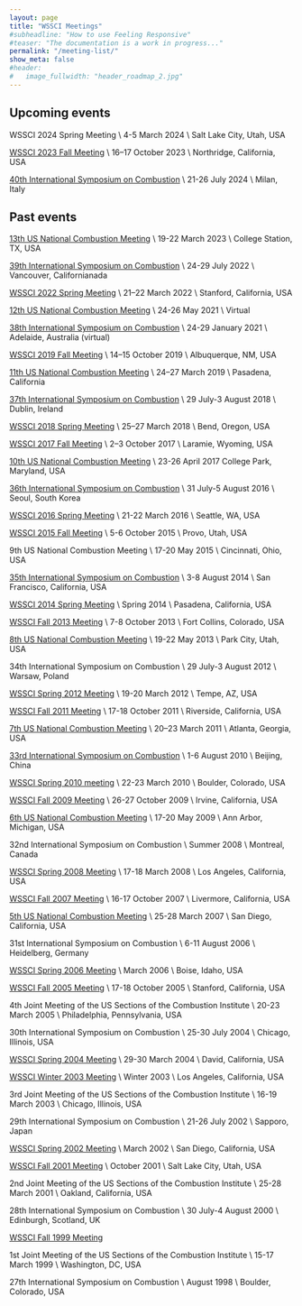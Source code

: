 ```yaml
---
layout: page
title: "WSSCI Meetings"
#subheadline: "How to use Feeling Responsive"
#teaser: "The documentation is a work in progress..."
permalink: "/meeting-list/"
show_meta: false
#header:
#   image_fullwidth: "header_roadmap_2.jpg"
---
```


## Upcoming events

WSSCI 2024 Spring Meeting \\
4-5 March 2024 \\
Salt Lake City, Utah, USA

[WSSCI 2023 Fall Meeting](http://wssci.us/meetings/f2023/) \\
16–17 October 2023 \\
Northridge, California, USA

[40th International Symposium on Combustion](http://www.combustionsymposia.org/2024/) \\
21-26 July 2024 \\
Milan, Italy

## Past events

[13th US National Combustion Meeting](https://turbolab.tamu.edu/uscnm2023/) \\
19-22 March 2023 \\
College Station, TX, USA

[39th International Symposium on Combustion](http://www.combustionsymposia.org/2022/) \\
24-29 July 2022 \\
Vancouver, Californianada

[WSSCI 2022 Spring Meeting](https://wssci.us/meetings/s2022/) \\
21–22 March 2022 \\
Stanford, California, USA

[12th US National Combustion Meeting](https://www.combustioninstitute.org/ci-event/12th-us-national-combustion-meeting/) \\
24-26 May 2021 \\
Virtual

[38th International Symposium on Combustion](http://www.combustionsymposia.org/2021/home) \\
24-29 January 2021 \\
Adelaide, Australia (virtual)

[WSSCI 2019 Fall Meeting](http://wssci.us/meetings/f2019/) \\
14–15 October 2019 \\
Albuquerque, NM, USA

[11th US National Combustion Meeting](http://wssci.us/meetings/ncm2019/) \\
24–27 March 2019 \\
Pasadena, California

[37th International Symposium on Combustion](http://www.combustionsymposia.org/2018/) \\
29 July-3 August 2018 \\
Dublin, Ireland

[WSSCI 2018 Spring Meeting](http://wssci.us/meetings/s2018/) \\
25–27 March 2018 \\
Bend, Oregon, USA

[WSSCI 2017 Fall Meeting](https://www.proceedings.com/content/037/037085webtoc.pdf) \\
2–3 October 2017 \\
Laramie, Wyoming, USA

[10th US National Combustion Meeting](https://blog.umd.edu/combustion2017/) \\
23-26 April 2017
College Park, Maryland, USA

[36th International Symposium on Combustion](https://www.combustioninstitute.org/wp-content/uploads/2016/07/Program-36-Website-Draft.pdf) \\
31 July-5 August 2016 \\
Seoul, South Korea

[WSSCI 2016 Spring Meeting](http://toc.proceedings.com/30553webtoc.pdf) \\
21-22 March 2016 \\
Seattle, WA, USA

[WSSCI 2015 Fall Meeting](https://wssci2015.byu.edu/) \\
5-6 October 2015 \\
Provo, Utah, USA

9th US National Combustion Meeting \\
17-20 May 2015 \\
Cincinnati, Ohio, USA

[35th International Symposium on Combustion](https://na.eventscloud.com/ehome/35thInternationalSymposiumonCombustion/108389/) \\
3-8 August 2014 \\
San Francisco, California, USA

[WSSCI 2014 Spring Meeting](https://www.proceedings.com/content/022/022222webtoc.pdf) \\
Spring 2014 \\
Pasadena, California, USA

[WSSCI Fall 2013 Meeting](http://toc.proceedings.com/20586webtoc.pdf) \\
7-8 October 2013 \\
Fort Collins, Colorado, USA

[8th US National Combustion Meeting](https://www.proceedings.com/content/018/018973webtoc.pdf) \\
19-22 May 2013 \\
Park City, Utah, USA

34th International Symposium on Combustion \\
29 July-3 August 2012 \\
Warsaw, Poland

[WSSCI Spring 2012 Meeting](https://www.proceedings.com/content/015/015280webtoc.pdf) \\
19-20 March 2012 \\
Tempe, AZ, USA

[WSSCI Fall 2011 Meeting](https://www.proceedings.com/content/013/013388webtoc.pdf) \\
17-18 October 2011 \\
Riverside, California, USA

[7th US National Combustion Meeting](http://toc.proceedings.com/11529webtoc.pdf) \\
20–23 March 2011 \\
Atlanta, Georgia, USA

[33rd International Symposium on Combustion](https://www.combustioninstitute.org/wp-content/uploads/2020/10/33-ISOC-History-Page.pdf) \\
1-6 August 2010 \\
Beijing, China

[WSSCI Spring 2010 meeting](https://wssci.us/meetings/spring2010/) \\
22-23 March 2010 \\
Boulder, Colorado, USA

[WSSCI Fall 2009 Meeting](https://wssci.us/meetings/fall2009/WorkshopSchedule.htm) \\
26-27 October 2009 \\
Irvine, California, USA

[6th US National Combustion Meeting](http://toc.proceedings.com/05803webtoc.pdf) \\
17-20 May 2009 \\
Ann Arbor, Michigan, USA

32nd International Symposium on Combustion \\
Summer 2008 \\
Montreal, Canada	

[WSSCI Spring 2008 Meeting](https://wssci.us/meetings/s2008/) \\
17-18 March 2008 \\
Los Angeles, California, USA

[WSSCI Fall 2007 Meeting](https://wssci.us/meetings/2007meeting/) \\
16-17 October 2007 \\
Livermore, California, USA

[5th US National Combustion Meeting](http://toc.proceedings.com/01213webtoc.pdf) \\
25-28 March 2007 \\
San Diego, California, USA

31st International Symposium on Combustion \\
6-11 August 2006 \\
Heidelberg, Germany

[WSSCI Spring 2006 Meeting](/f2006-meeting/) \\
March 2006 \\
Boise, Idaho, USA

[WSSCI Fall 2005 Meeting](https://www.proceedings.com/content/011/011552webtoc.pdf) \\
17-18 October 2005 \\
Stanford, California, USA

4th Joint Meeting of the US Sections of the Combustion Institute \\
20-23 March 2005 \\
Philadelphia, Pennsylvania, USA

30th International Symposium on Combustion \\
25-30 July 2004 \\
Chicago, Illinois, USA

[WSSCI Spring 2004 Meeting](/s2004-meeting/) \\
29-30 March 2004 \\
David, California, USA

[WSSCI Winter 2003 Meeting](/w2003-meeting/) \\
Winter 2003 \\
Los Angeles, California, USA

3rd Joint Meeting of the US Sections of the Combustion Institute \\
16-19 March 2003 \\
Chicago, Illinois, USA

29th International Symposium on Combustion \\
21-26 July 2002 \\
Sapporo, Japan

[WSSCI Spring 2002 Meeting](/s2002-meeting/) \\
March 2002 \\
San Diego, California, USA

[WSSCI Fall 2001 Meeting](/f2001-meeting/) \\
October 2001 \\
Salt Lake City, Utah, USA

2nd Joint Meeting of the US Sections of the Combustion Institute \\
25-28 March 2001 \\
Oakland, California, USA

28th International Symposium on Combustion \\
30 July-4 August 2000 \\
Edinburgh, Scotland, UK

[WSSCI Fall 1999 Meeting](/f1999-meeting/)

1st Joint Meeting of the US Sections of the Combustion Institute \\
15-17 March 1999 \\
Washington, DC, USA

27th International Symposium on Combustion \\
August 1998 \\
Boulder, Colorado, USA
